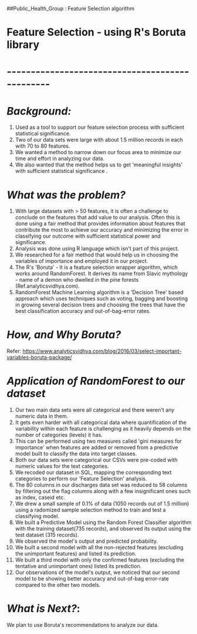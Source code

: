 ##Public_Health_Group : Feature Selection algorithm
# 
# Feature Selection - using R's Boruta library 
# -----------------------------------------------

# *Background:*
1. Used as a tool to support our feature selection process with sufficient statistical significance.
2. Two of our data sets were large with about 1.5 million records in each with 70 to 80 features.
3. We wanted a method to narrow down our focus area to minimize our time and effort in analyzing our data.
4. We also wanted that the method helps us to get 'meaningful insights' with sufficient statistical significance .
# *What was the problem?*
1. With large datasets with > 50 features, it is often a challenge to conclude on the features that add value
   to our analysis.  Often this is done using a fair method that provides information about features that
   contribute the most to achieve our accuracy and minimizing the error in classifying our outcome with sufficient
   statistical power and significance.
2. Analysis was done using R language which isn't part of this project.
3. We researched for a fair method that would help us in choosing the variables of importance and employed it
   in our project.
4. The R's 'Boruta' - It is a feature selection wrapper algorithm, which works around RandomForest. It derives its name
   from Slavic mythology - name of a demon who dwelled in the pine forests (Ref.analyticsvidhya.com). 
5. RandomForest Machine Learning algorithm is a 'Decision Tree' based approach which uses techniques such as voting, bagging and 
   boosting in growing several decision trees and choosing the trees that have the best classification accuracy and out-of-bag-error
   rates.
#  *How, and Why Boruta?*
   Refer: https://www.analyticsvidhya.com/blog/2016/03/select-important-variables-boruta-package/
#  *Application of RandomForest to our dataset*
1. Our two main data sets were all categorical and there weren't any numeric data in them.
2. It gets even harder with all categorical data where quantification of the variability within each feature is challenging as it 
   heavily depends on the number of categories (levels) it has.
3. This can be performed using two measures called 'gini measures for importance' when features are added or removed from a predictive
   model built to classify the data into target classes.
4. Both our data sets were categorical our CSVs were pre-coded with numeric values for the text categories.
5. We recoded our dataset in SQL, mapping the corresponding text categories to perform our 'Feature Selection' analysis.
6. The 80 columns in our discharges data set was reduced to 58 columns by filtering out the flag columns along with a few insignificant
   ones such as index, caseid etc.
7. We drew a small sample of 0.1% of data (1050 records out of 1.5 million) using a radomized sample selection method to train and test
   a classifying model.
8. We built a Predictive Model using the Random Forest Classifier algorithm with the training dataset(735 records), and observed its        output using the test dataset (315 records).
9. We observed the model's output and predicted probability.
10. We built a second model with all the non-rejected features (excluding the unimportant features) and listed its prediction.
11. We built a third model with only the confirmed features (excluding the tentative and unimportant ones) listed its prediction.
12. Our observations of the model's output, we noticed that our second model to be showing better accuracy and out-of-bag error-rate         compared to the other two models.
#  *What is Next?*:
   We plan to use Boruta's recommendations to analyze our data.
